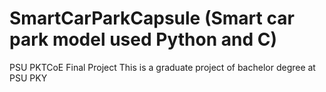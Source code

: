 # SmartCarParkCapsule (Smart car park model used Python and C)
PSU PKTCoE Final Project
This is a graduate project of bachelor degree at PSU PKY 
